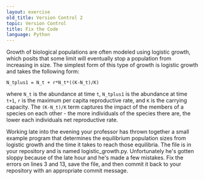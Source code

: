 ```yaml
---
layout: exercise
old_title: Version Control 2
topic: Version Control
title: Fix the Code
language: Python
---
```


Growth of biological populations are often modeled using logistic
growth, which posits that some limit will eventually stop a population
from increasing in size. The simplest form of this type of growth is
logistic growth and takes the following form:

`N_tplus1 = N_t + r*N_t*((K-N_t)/K)`

where `N_t` is the abundance at time `t`, `N_tplus1` is the
abundance at time `t+1`, `r` is the maximum per capita reproductive
rate, and `K` is the carrying capacity. The `(K-N_t)/K` term
captures the impact of the members of a species on each other - the more
individuals of the species there are, the lower each individuals net
reproductive rate.

Working late into the evening your professor has thrown together a small
example program that determines the equilibrium population sizes from
logistic growth and the time it takes to reach those equilibria. The
file is in your repository and is named logistic\_growth.py.
Unfortunately he's gotten sloppy because of the late hour and he's made
a few mistakes. Fix the errors on lines 3 and 13, save the file, and
then commit it back to your repository with an appropriate commit
message.
